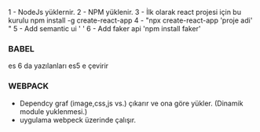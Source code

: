 1 - NodeJs yüklernir.
2 - NPM yüklenir. 
3 - İlk olarak react projesi için bu kurulu npm install -g create-react-app
4 - "npx create-react-app 'proje adi' "
5 - Add semantic ui '    <link rel="stylesheet" href="//cdn.jsdelivr.net/npm/semantic-ui@2.4.2/dist/semantic.min.css" />'
6 - Add faker api 'npm install faker'


### BABEL
es 6 da yazılanları es5 e çevirir

### WEBPACK
- Dependcy graf (image,css,js vs.) çıkarır ve ona göre yükler. (Dinamik module yuklenmesi.)
- uygulama webpeck üzerinde çalışır.